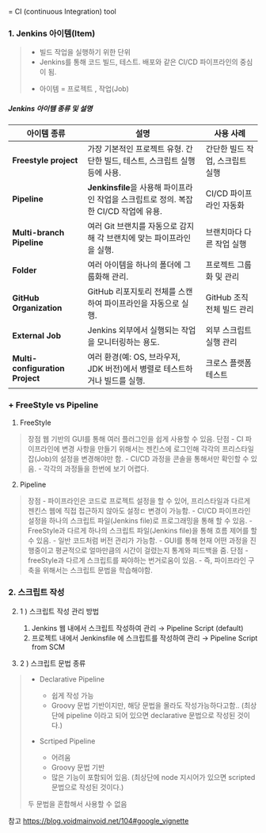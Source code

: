 = CI (continuous Integration) tool
### 1. Jenkins 아이템(Item)  
>	- 빌드 작업을 실행하기 위한 단위
>	- Jenkins를 통해 코드 빌드, 테스트. 배포와 같은 CI/CD 파이프라인의 중심이 됨.
>	
>	+ 아이템 = 프로젝트 ,  작업(Job)


##### Jenkins 아이템 종류 및 설명

| 아이템 종류                          | 설명                                                         | 사용 사례              |
| ------------------------------- | ---------------------------------------------------------- | ------------------ |
| **Freestyle project**           | 가장 기본적인 프로젝트 유형. 간단한 빌드, 테스트, 스크립트 실행 등에 사용.               | 간단한 빌드 작업, 스크립트 실행 |
| **Pipeline**                    | **Jenkinsfile**을 사용해 파이프라인 작업을 스크립트로 정의. 복잡한 CI/CD 작업에 유용. | CI/CD 파이프라인 자동화    |
| **Multi-branch Pipeline**       | 여러 Git 브랜치를 자동으로 감지해 각 브랜치에 맞는 파이프라인을 실행.                  | 브랜치마다 다른 작업 실행     |
| **Folder**                      | 여러 아이템을 하나의 폴더에 그룹화해 관리.                                   | 프로젝트 그룹화 및 관리      |
| **GitHub Organization**         | GitHub 리포지토리 전체를 스캔하여 파이프라인을 자동으로 실행.                      | GitHub 조직 전체 빌드 관리 |
| **External Job**                | Jenkins 외부에서 실행되는 작업을 모니터링하는 용도.                           | 외부 스크립트 실행 관리      |
| **Multi-configuration Project** | 여러 환경(예: OS, 브라우저, JDK 버전)에서 병렬로 테스트하거나 빌드를 실행.            | 크로스 플랫폼 테스트        |

### + FreeStyle vs Pipeline
1. FreeStyle
>	장점
>		웹 기반의 GUI를 통해 여러 플러그인을 쉽게 사용할 수 있음.
>	단점
>		- CI 파이프라인에 변경 사항을 만들기 위해서는 젠킨스에 로그인해 각각의 프리스타일 잡(Job)의 설정을 변경해야만 함.
>		- CI/CD 과정을 콘솔을 통해서만 확인할 수 있음.
>		- 각각의 과정들을 한번에 보기 어렵다.
2. Pipeline
>	장점
>		- 파이프라인은 코드로 프로젝트 설정을 할 수 있어, 프리스타일과 다르게 젠킨스 웹에 직접 접근하지 않아도 설정ㄷ 변경이 가능함.
>		- CI/CD 파이프라인 설정을 하나의 스크립트 파일(Jenkins file)로 프로그래밍을 통해 할 수 있음.
>		- FreeStyle과 다르게 하나의 스크립트 파일(Jenkins file)을 통해 흐름 제어를 할 수 있음.
>		- 일반 코드처럼 버전 관리가 가능함.
>		- GUI를 통해 현재 어떤 과정을 진행중이고 평균적으로 얼마만큼의 시간이 걸렸는지 통계와 피드백을 줌.
>	단점
>		- freeStyle과 다르게 스크립트를 짜야하는 번거로움이 있음.
>		- 즉, 파이프라인 구축을 위해서는 스크립트 문법을 학습해야함.




### 2. 스크립트 작성 
2. 1 ) 스크립트 작성 관리 방법
	1) Jenkins 웹 내에서 스크립트 작성하여 관리 → Pipeline Script (default)
	2) 프로젝트 내에서 Jenkinsfile 에 스크립트를 작성하여 관리 → Pipeline Script from SCM

2. 2 ) 스크립트 문법 종류
>	- Declarative Pipeline 
>		- 쉽게 작성 가능
>		- Groovy 문법 기반이지만, 해당 문법을 몰라도 작성가능하다고함..
>		(최상단에 pipeline 이라고 되어 있으면 declarative 문법으로 작성된 것이다.)
>		
>	- Scrtiped Pipeline
>		- 어려움
>		- Groovy 문법 기반
>		- 많은 기능이 포함되어 있음.
>		(최상단에 node 지시어가 있으면 scripted 문법으로 작성된 것이다.)
>	
>	두 문법을 혼합해서 사용할 수 없음










참고
https://blog.voidmainvoid.net/104#google_vignette
